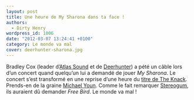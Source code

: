 ```yaml
---
layout: post
title: Une heure de My Sharona dans ta face !
authors:
  - Dirty Henry
wordpress_id: 1006
date: "2012-03-07 13:24:41 +0100"
category: Le monde va mal
cover: deerhunter-sharona.jpg
---
```


Bradley Cox (leader d’[Atlas Sound][i992] et de [Deerhunter][i770]) a pété un
câble lors d’un concert quand quelqu’un lui a demandé de jouer _My Sharona_. Le
concert s’est transformé en une reprise d’une heure du [titre de The Knack][3].
Prends-en de la graine [Michael Youn][4]. Comme le fait remarquer
[Stereogum][5], ils auraient dû demander _Free Bird_. Le monde va mal !

[3]: https://www.youtube.com/watch?v=g1T71PGd-J0
[4]: https://www.youtube.com/watch?v=azBDSApwe4Q
[5]:
  https://stereogum.com/969681/bradford-cox-covers-my-sharona-for-an-hour-in-concert/video/
[i992]: https://www.deadrooster.org/les-disques-de-decembre-2011/
[i770]: https://www.deadrooster.org/deerhunter-halcyon-digest/
